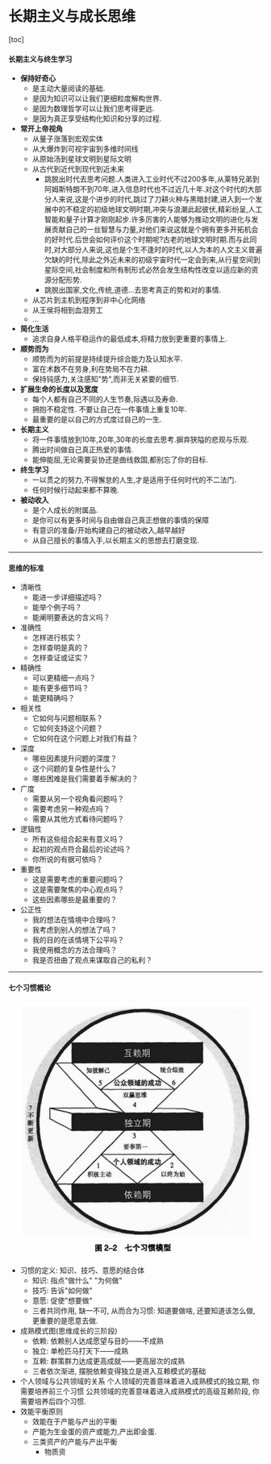 # 长期主义与成长思维

[toc]
<!--toc-->

#### 长期主义与终生学习

- **保持好奇心**
    - 是主动大量阅读的基础.
    - 是因为知识可以让我们更细粒度解构世界.
    - 是因为数理哲学可以让我们思考得更远.
    - 是因为真正享受结构化知识和分享的过程.
- **常开上帝视角**
    - 从量子涨落到宏观实体
    - 从大爆炸到可视宇宙到多维时间线
    - 从原始汤到星球文明到星际文明
    - 从古代到近代到现代到近未来
        - 跳脱出时代去思考问题.人类进入工业时代不过200多年,从莱特兄弟到阿姆斯特朗不到70年,进入信息时代也不过近几十年.对这个时代的大部分人来说,这是个进步的时代,跳过了刀耕火种与黑暗封建,进入到一个发展中的不稳定的初级地球文明时期,冲突与浪潮此起彼伏,精彩纷呈,人工智能和量子计算才刚刚起步.许多厉害的人能够为推动文明的进化与发展贡献自己的一丝智慧与力量,对他们来说这就是个拥有更多开拓机会的好时代.后世会如何评价这个时期呢?古老的地球文明时期.而与此同时,对大部分人来说,这也是个生不逢时的时代,以人为本的人文主义普遍欠缺的时代,除此之外近未来的初级宇宙时代一定会到来,从行星空间到星际空间,社会制度和所有制形式必然会发生结构性改变以适应新的资源分配形势.
        - 跳脱出国家,文化,传统,道德...去思考真正的势和对的事情.
    - 从芯片到主机到程序到非中心化网络
    - 从王侯将相到血泪劳工
    - ...
- **简化生活**
    - 追求自身人格平稳运作的最低成本,将精力放到更重要的事情上.
- **顺势而为**
    - 顺势而为的前提是持续提升综合能力及认知水平.
    - 富在术数不在劳身,利在势局不在力耕. 
    - 保持钝感力,关注感知"势",而非无关紧要的细节.
- **扩展生命的长度以及宽度**
    - 每个人都有自己不同的人生节奏,际遇以及寿命.
    - 拥抱不稳定性. 不要让自己在一件事情上重复10年.
    - 最重要的是以自己的方式度过自己的一生.
- **长期主义**
    - 将一件事情放到10年,20年,30年的长度去思考.摒弃狭隘的悲观与乐观.
    - 腾出时间做自己真正热爱的事情.
    - 能伸能屈,无论需要妥协还是曲线救国,都别忘了你的目标.
- **终生学习**
    - 一以贯之的努力,不得懈怠的人生,才是适用于任何时代的不二法门.
    - 任何时候行动起来都不算晚.
- **被动收入**
    - 是个人成长的附属品.
    - 是你可以有更多时间与自由做自己真正想做的事情的保障
    - 有意识的准备/开始构建自己的被动收入,越早越好
    - 从自己擅长的事情入手,以长期主义的思想去打磨变现.

---
#### 思维的标准
- 清晰性
    - 能进一步详细描述吗？
    - 能举个例子吗？
    - 能阐明要表达的含义吗？
- 准确性
    - 怎样进行核实？
    - 怎样查明是真的？
    - 怎样查证或证实？
- 精确性
    - 可以更精细一点吗？
    - 能有更多细节吗？
    - 能更精确吗？
- 相关性
    - 它如何与问题相联系？
    - 它如何支持这个问题？
    - 它如何在这个问题上对我们有益？
- 深度
    - 哪些因素提升问题的深度？
    - 这个问题的复杂性是什么？
    - 哪些困难是我们需要着手解决的？
- 广度
    - 需要从另一个视角看问题吗？
    - 需要考虑另一种观点吗？
    - 需要从其他方式看待问题吗？
- 逻辑性
    - 所有这些组合起来有意义吗？
    - 起初的观点符合最后的论述吗？
    - 你所说的有据可依吗？
- 重要性
    - 这是需要考虑的重要问题吗？
    - 这是需要聚焦的中心观点吗？
    - 这些因素哪些是最重要的？
- 公正性
    - 我的想法在情境中合理吗？
    - 我考虑到别人的想法了吗？
    - 我的目的在该情境下公平吗？
    - 我使用概念的方法合理吗？
    - 我是否扭曲了观点来谋取自己的私利？
---
#### 七个习惯概论
![7个习惯模型](../assets/长期主义与成长思维/7个习惯模型.jpg)
- 习惯的定义: 知识、技巧、意愿的结合体
    - 知识: 指点"做什么" "为何做"
    - 技巧: 告诉"如何做"
    - 意愿: 促使"想要做"
    - 三者共同作用, 缺一不可, 从而合为习惯: 知道要做啥, 还要知道该怎么做, 更重要的是愿意去做.
- 成熟模式图(思维成长的三阶段)
    - 依赖: 依赖别人达成愿望与目的——不成熟
    - 独立: 单枪匹马打天下——成熟
    - 互赖: 群策群力达成更高成就——更高层次的成熟
    - 三者依次渐进, 摆脱依赖变得独立是进入互赖模式的基础
- 个人领域与公共领域的关系
    个人领域的完善意味着进入成熟模式的独立期, 你需要培养前三个习惯
    公共领域的完善意味着进入成熟模式的高级互赖阶段, 你需要培养后四个习惯.
- 效能平衡原则
    - 效能在于产能与产出的平衡
    - 产能为生金蛋的资产或能力,产出即金蛋.
    - 三类资产的产能与产出平衡
        - 物质资